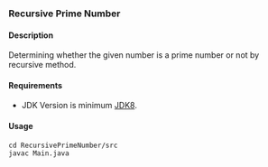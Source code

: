 ### Recursive Prime Number
#### Description
Determining whether the given number is a prime number or not by recursive method.
#### Requirements
- JDK Version is minimum [JDK8](https://www.oracle.com/tr/java/technologies/downloads/).

#### Usage
```
cd RecursivePrimeNumber/src
javac Main.java
```